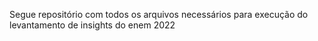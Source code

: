 Segue repositório com todos os arquivos necessários para execução do levantamento de insights do enem 2022
